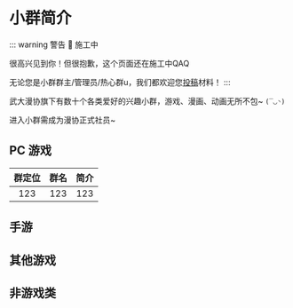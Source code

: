 # 小群简介

::: warning 警告
🚧 施工中

很高兴见到你！但很抱歉，这个页面还在施工中QAQ

无论您是小群群主/管理员/热心群u，我们都欢迎您[投稿](/maintainer/)材料！
:::

武大漫协旗下有数十个各类爱好的兴趣小群，游戏、漫画、动画无所不包~ `(‾◡◝)`

进入小群需成为漫协正式社员~

## PC 游戏

|群定位|群名|简介|
|:--:|:--:|:--:|
|123|123|123|

## 手游

## 其他游戏

## 非游戏类
